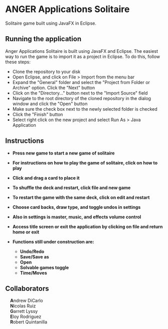 # ANGER Applications Solitaire

Solitaire game built using JavaFX in Eclipse.

## Running the application

Anger Applications Solitaire is built using JavaFX and Eclipse. The easiest way to run the game is to import it as a project in Eclipse. To do this, follow these steps:

+ Clone the repository to your disk
+ Open Eclipse, and click on File > Import from the menu bar
+ Expand the "General" folder and select the "Project from Folder or Archive" option. Click the "Next" button
+ Click on the "Directory..." button next to the "Import Source" field
+ Navigate to the root directory of the cloned repository in the dialog window and click the "Open" button
+ Make sure the check box next to the newly selected folder is checked
+ Click the "Finish" button
+ Select right click on the new project and select Run As > Java Application

## Instructions  

+ **Press new game to start a new game of solitaire**  

+ **For instructions on how to play the game of solitaire, click on how to play**  

+ **Click and drag a card to place it**  

+ **To shuffle the deck and restart, click file and new game**  

+ **To restart the game with the same deck, click on edit and restart**  

+ **Choose card backs, draw type, and toggle undos in settings**  

+ **Also in settings is master, music, and effects volume control**  

+ **Access title screen or exit the application by clicking on file and return home or exit**

+ **Functions still under construction are:**  
  + **Undo/Redo**  
  + **Save/Save as**  
  + **Open**  
  + **Solvable games toggle**
  + **Time/Moves**

## Collaborators  

&nbsp;&nbsp;&nbsp;&nbsp;**A**ndrew DiCarlo  
&nbsp;&nbsp;&nbsp;&nbsp;**N**icolas Ruiz  
&nbsp;&nbsp;&nbsp;&nbsp;**G**arrett Lyssy  
&nbsp;&nbsp;&nbsp;&nbsp;**E**loy Rodriguez  
&nbsp;&nbsp;&nbsp;&nbsp;**R**obert Quintanilla  
